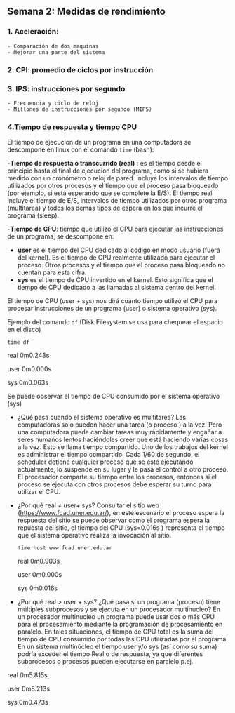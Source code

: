 ##  Semana 2: Medidas de rendimiento

### 1. Aceleración: 
    - Comparación de dos maquinas
    - Mejorar una parte del sistema
	
### 2. CPI: promedio de ciclos por instrucción

### 3. IPS: instrucciones por segundo
    - Frecuencia y ciclo de reloj
    - Millones de instrucciones por segundo (MIPS)
	
### 4.Tiempo de respuesta y tiempo CPU

El tiempo de ejecucion de un programa en una computadora se descompone en linux con el comando ```time``` (bash):

-**Tiempo de respuesta o transcurrido (real)** : es el tiempo desde el principio hasta el final de ejecucion del programa, 
	  como si se hubiera medido con un cronómetro o reloj de pared. 
         incluye los intervalos de tiempo utilizados por otros procesos y 
	  el tiempo que el proceso pasa bloqueado (por ejemplo, si está esperando que se complete la E/S).
	  El tiempo real incluye el tiempo de E/S, intervalos de tiempo utilizados por otros programa (multitarea) 
	  y todos los demás tipos de espera en los que incurre el programa (sleep).
	
-**Tiempo de CPU**: tiempo que utilizo el CPU para ejecutar las instrucciones de un programa, se descompone en:

- **user** es el tiempo del CPU dedicado al código en modo usuario (fuera del kernel).
	  Es el tiempo de CPU realmente utilizado para ejecutar el proceso. 
	  Otros procesos y el tiempo que el proceso pasa bloqueado no cuentan para esta cifra.
- **sys** es el tiempo de CPU invertido en el kernel. 
	  Esto significa que el tiempo de CPU dedicado a las llamadas al sistema dentro del kernel.
			
El tiempo de CPU (user + sys) nos dirá cuánto tiempo utilizó el CPU para procesar 
instrucciones de un programa (user) o sistema operativo (sys).
		
Ejemplo del comando ```df``` (Disk Filesystem se usa para chequear el espacio en el disco) 

```time df```

real    0m0.243s

user    0m0.000s

sys     0m0.063s

Se puede observar el tiempo de CPU consumido por el sistema operativo (sys)

- ¿Qué pasa cuando el sistema operativo es multitarea?
Las computadoras solo pueden hacer una tarea (o proceso ) a la vez. Pero una computadora puede cambiar tareas muy rápidamente y engañar a seres humanos lentos haciéndoles creer que está haciendo varias cosas a la vez. Esto se llama tiempo compartido.
Uno de los trabajos del kernel es administrar el tiempo compartido. Cada 1/60 de segundo, el scheduler detiene cualquier proceso que se esté ejecutando actualmente, lo suspende en su lugar y le pasa el control a otro proceso.
El procesador comparte su tiempo entre los procesos, entonces si el proceso se ejecuta con otros procesos debe esperar su turno para utilizar el CPU.

- ¿Por qué real ≠ user+ sys?
   Consultar el sitio web (https://www.fcad.uner.edu.ar/), en este escenario el proceso espera la respuesta del sitio
   se puede observar como el programa espera la repuesta del sitio, el tiempo del CPU (sys=0.016s ) representa el tiempo
   que el sistema operativo realiza la invocación al sitio.
   
   ```time host www.fcad.uner.edu.ar```
   
   real    0m0.903s
   
   user    0m0.000s
   
   sys     0m0.016s
   

- ¿Por qué real > user + sys? ¿Qué pasa si un programa (proceso) tiene múltiples subprocesos y se ejecuta en un procesador multinucleo?
En un procesador multinucleo un programa puede usar dos o más CPU para el procesamiento mediante la programación de procesamiento en paralelo.
En tales situaciones, el tiempo de CPU total es la suma del tiempo de CPU consumido por todas las CPU utilizadas por el programa.
En un sistema multinúcleo el tiempo user y/o sys (así como su suma) podría exceder el tiempo Real o de respuesta, 
ya que diferentes subprocesos o procesos pueden ejecutarse en paralelo.p.ej.

real    0m5.815s

user    0m8.213s

sys     0m0.473s



